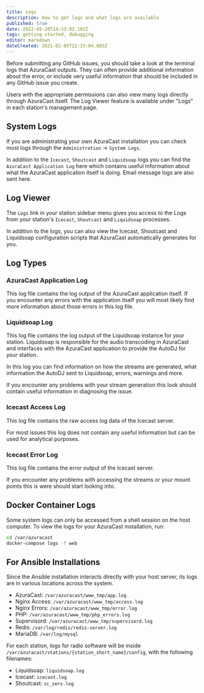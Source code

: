 ```yaml
---
title: Logs
description: How to get logs and what logs are available
published: true
date: 2022-05-20T14:33:03.102Z
tags: getting started, debugging
editor: markdown
dateCreated: 2021-02-05T22:33:04.885Z
---
```


Before submitting any GitHub issues, you should take a look at the terminal logs that AzuraCast outputs. They can often provide additional information about the error, or include very useful information that should be included in any GitHub issue you create.

Users with the appropriate permissions can also view many logs directly through AzuraCast itself. The Log Viewer feature is available under "Logs" in each station's management page.

## System Logs

If you are administrating your own AzuraCast installation you can check most logs through the `Administration` -> `System Logs`.

In addition to the `Icecast`, `Shoutcast` and `Liquidsoap` logs you can find the `AzuraCast Application Log` here which contains useful information about what the AzuraCast application itself is doing. Email message logs are also sent here.

## Log Viewer

The `Logs` link in your station sidebar menu gives you access to the Logs from your station's `Icecast`, `Shoutcast` and `Liquidsoap` processes.

In addition to the logs, you can also view the Icecast, Shoutcast and Liquidsoap configuration scripts that AzuraCast automatically generates for you.

## Log Types

### AzuraCast Application Log

This log file contains the log output of the AzuraCast application itself. If you encounter any errors with the application itself you will most likely find more information about those errors in this log file.

### Liquidsoap Log

This log file contains the log output of the Liquidsoap instance for your station. Liquidsoap is responsible for the audio transcoding in AzuraCast and interfaces with the AzuraCast application to provide the AutoDJ for your station.

In this log you can find information on how the streams are generated, what information the AutoDJ sent to Liquidsoap, errors, warnings and more.

If you encounter any problems with your stream generation this look should contain useful information in diagnosing the issue.

### Icecast Access Log

This log file contains the raw access log data of the Icecast server.

For most issues this log does not contain any useful information but can be used for analytical purposes.

### Icecast Error Log

This log file contains the error output of the Icecast server.

If you encounter any problems with accessing the streams or your mount points this is were should start looking into.

## Docker Container Logs

Some system logs can only be accessed from a shell session on the host computer. To view the logs for your AzuraCast installation, run:

```bash
cd /var/azuracast
docker-compose logs -f web
```

## For Ansible Installations

Since the Ansible installation interacts directly with your host server, its logs are in various locations across the system.

- AzuraCast: `/var/azuracast/www_tmp/app.log`
- Nginx Access: `/var/azuracast/www_tmp/access.log`
- Nginx Errors: `/var/azuracast/www_tmp/error.log`
- PHP: `/var/azuracast/www_tmp/php_errors.log`
- Supervisord: `/var/azuracast/www_tmp/supervisord.log`
- Redis: `/var/log/redis/redis-server.log`
- MariaDB: `/var/log/mysql`

For each station, logs for radio software will be inside `/var/azuracast/stations/{station_short_name}/config`, with the following filenames:

- Liquidsoap: `liquidsoap.log`
- Icecast: `icecast.log`
- Shoutcast: `sc_serv.log`
